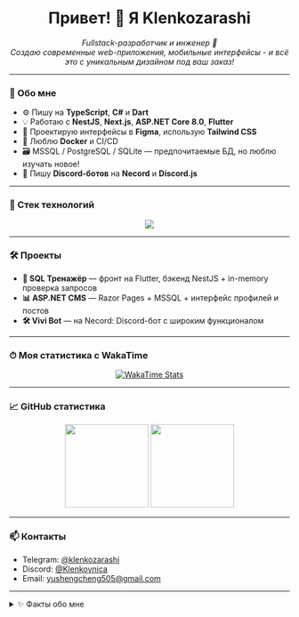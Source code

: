 <h1 align="center">Привет! 👋 Я Klenkozarashi</h1>

<p align="center">
  <em>Fullstack-разработчик и инженер 🤖</em><br>
  <em>Создаю современные web-приложения, мобильные интерфейсы - и всё это с уникальным дизайном под ваш заказ!</em>
</p>

---

### 🚀 Обо мне

- ⚙️ Пишу на **TypeScript**, **C#** и **Dart**
- 💡 Работаю с **NestJS**, **Next.js**, **ASP.NET Core 8.0**, **Flutter**
- 🎨 Проектирую интерфейсы в **Figma**, использую **Tailwind CSS**
- 🐳 Люблю **Docker** и CI/CD
- 🗃️ MSSQL / PostgreSQL / SQLite — предпочитаемые БД, но люблю изучать новое!
- 🤖 Пишу **Discord-ботов** на **Necord** и **Discord.js**

---

### 🧰 Стек технологий

<p align="center">
  <img src="https://skillicons.dev/icons?i=react,nextjs,ts,nestjs,discordjs,cs,dotnet,flutter,dart,docker,html,css,tailwind,figma,postgres,sqlite," />
</p>

---

### 🛠️ Проекты

- **🧠 SQL Тренажёр** — фронт на Flutter, бэкенд NestJS + in-memory проверка запросов
- **📊 ASP.NET CMS** — Razor Pages + MSSQL + интерфейс профилей и постов
- **🛠️ Vivi Bot** — на Necord: Discord-бот с широким функционалом

---

### ⏱ Моя статистика с WakaTime

<p align="center">
  <a href="https://wakatime.com/@Klenkozarashi">
    <img src="https://github-readme-stats.vercel.app/api/wakatime?username=Klenkozarashi&theme=jolly" alt="WakaTime Stats" />
  </a>
</p>

---

### 📈 GitHub статистика

<p align="center">
  <img src="https://github-readme-stats.vercel.app/api?username=Klenkozarashi&show_icons=true&theme=jolly" height="150"/>
  <img src="https://github-readme-stats.vercel.app/api/top-langs/?username=Klenkozarashi&layout=compact&theme=jolly" height="150"/>
</p>

---

### 📫 Контакты

- Telegram: [@klenkozarashi](http://t.me/klenkozarashi)
- Discord: [@Klenkovnica](https://discordapp.com/users/480281289283338260/)
- Email: yushengcheng505@gmail.com

---

<details>
<summary>✨ Факты обо мне</summary>

- Я не отступаю перед сложностями — я разбираю их по частям и решаю шаг за шагом  
- Уверенность в себе помогает мне быстро принимать технические решения и не бояться ответственности  
- Я упорна: могу часами отлаживать систему, пока она не заработает идеально  
- Я не ищу лёгких путей — я выбираю интересные  
- С каждым проектом я стараюсь выйти за рамки своих текущих знаний  
- Постоянно внедряю новые технологии, даже если они требуют времени на изучение  
- Я стремлюсь не просто делать, а делать лучше, чем в прошлый раз  
- Люблю учиться на практике: экспериментирую, ошибаюсь, исправляю — и двигаюсь дальше  
- Мои цели — расти как разработчик, архитектор и просто как человек  

</details>
